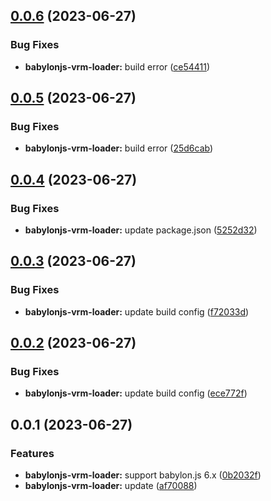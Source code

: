 ## [0.0.6](https://github.com/Spencer17x/arca/compare/babylonjs-vrm-loader@0.0.5...babylonjs-vrm-loader@0.0.6) (2023-06-27)


### Bug Fixes

* **babylonjs-vrm-loader:** build error ([ce54411](https://github.com/Spencer17x/arca/commit/ce5441156c9cad523f90a70b1b97d8a85142a695))



## [0.0.5](https://github.com/Spencer17x/arca/compare/babylonjs-vrm-loader@0.0.4...babylonjs-vrm-loader@0.0.5) (2023-06-27)


### Bug Fixes

* **babylonjs-vrm-loader:** build error ([25d6cab](https://github.com/Spencer17x/arca/commit/25d6cab2454316ced753d79289b627c752e1e990))



## [0.0.4](https://github.com/Spencer17x/arca/compare/babylonjs-vrm-loader@0.0.3...babylonjs-vrm-loader@0.0.4) (2023-06-27)


### Bug Fixes

* **babylonjs-vrm-loader:** update package.json ([5252d32](https://github.com/Spencer17x/arca/commit/5252d32f7aab4cc344ad9491e8700ebc40973f83))



## [0.0.3](https://github.com/Spencer17x/arca/compare/babylonjs-vrm-loader@0.0.2...babylonjs-vrm-loader@0.0.3) (2023-06-27)


### Bug Fixes

* **babylonjs-vrm-loader:** update build config ([f72033d](https://github.com/Spencer17x/arca/commit/f72033d33c77e0dab0ba8aaa3cb22ed60933b8cb))



## [0.0.2](https://github.com/Spencer17x/arca/compare/babylonjs-vrm-loader@0.0.1...babylonjs-vrm-loader@0.0.2) (2023-06-27)


### Bug Fixes

* **babylonjs-vrm-loader:** update build config ([ece772f](https://github.com/Spencer17x/arca/commit/ece772f285b451e448d372baea9f0aa259a52b03))



## 0.0.1 (2023-06-27)


### Features

* **babylonjs-vrm-loader:** support babylon.js 6.x ([0b2032f](https://github.com/Spencer17x/arca/commit/0b2032f2b9e1ebe7ceb961ef2b4f4dd77b05f940))
* **babylonjs-vrm-loader:** update ([af70088](https://github.com/Spencer17x/arca/commit/af70088179470e3b7cc9a71148e7cfc110f1ad9a))



